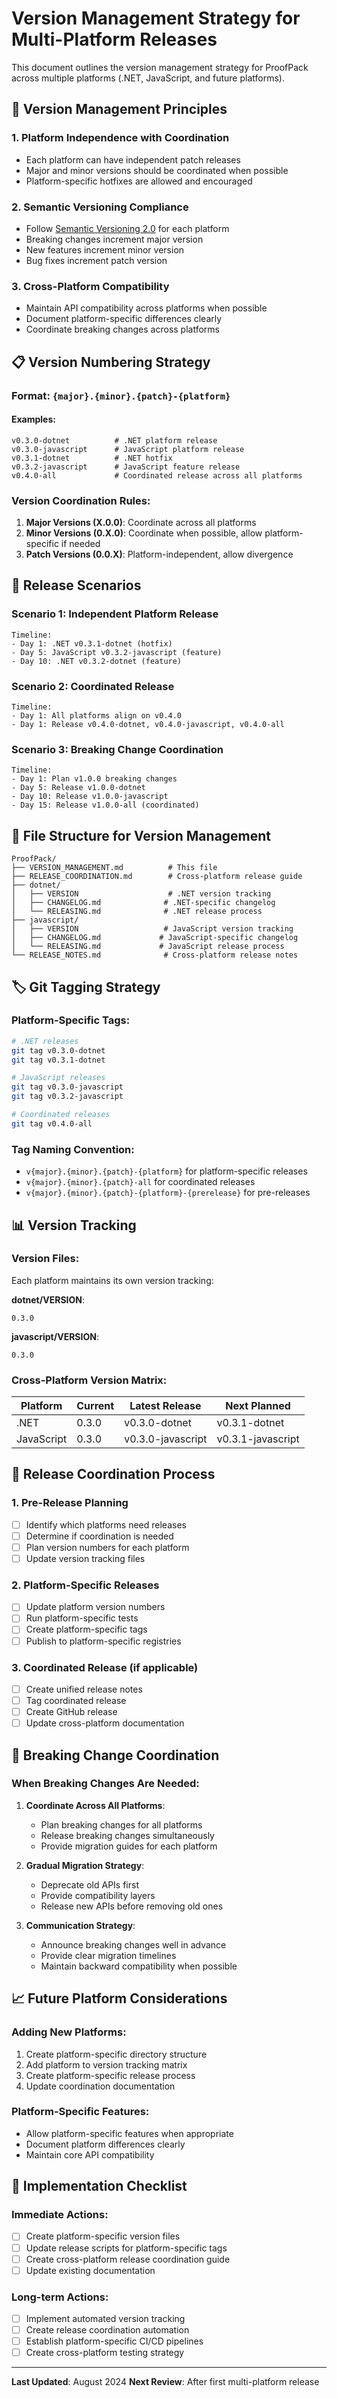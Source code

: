 # Version Management Strategy for Multi-Platform Releases

This document outlines the version management strategy for ProofPack across multiple platforms (.NET, JavaScript, and future platforms).

## 🎯 Version Management Principles

### 1. **Platform Independence with Coordination**
- Each platform can have independent patch releases
- Major and minor versions should be coordinated when possible
- Platform-specific hotfixes are allowed and encouraged

### 2. **Semantic Versioning Compliance**
- Follow [Semantic Versioning 2.0](https://semver.org/) for each platform
- Breaking changes increment major version
- New features increment minor version
- Bug fixes increment patch version

### 3. **Cross-Platform Compatibility**
- Maintain API compatibility across platforms when possible
- Document platform-specific differences clearly
- Coordinate breaking changes across platforms

## 📋 Version Numbering Strategy

### **Format**: `{major}.{minor}.{patch}-{platform}`

#### **Examples**:
```
v0.3.0-dotnet          # .NET platform release
v0.3.0-javascript      # JavaScript platform release
v0.3.1-dotnet          # .NET hotfix
v0.3.2-javascript      # JavaScript feature release
v0.4.0-all             # Coordinated release across all platforms
```

### **Version Coordination Rules**:

1. **Major Versions (X.0.0)**: Coordinate across all platforms
2. **Minor Versions (0.X.0)**: Coordinate when possible, allow platform-specific if needed
3. **Patch Versions (0.0.X)**: Platform-independent, allow divergence

## 🔄 Release Scenarios

### **Scenario 1: Independent Platform Release**
```
Timeline:
- Day 1: .NET v0.3.1-dotnet (hotfix)
- Day 5: JavaScript v0.3.2-javascript (feature)
- Day 10: .NET v0.3.2-dotnet (feature)
```

### **Scenario 2: Coordinated Release**
```
Timeline:
- Day 1: All platforms align on v0.4.0
- Day 1: Release v0.4.0-dotnet, v0.4.0-javascript, v0.4.0-all
```

### **Scenario 3: Breaking Change Coordination**
```
Timeline:
- Day 1: Plan v1.0.0 breaking changes
- Day 5: Release v1.0.0-dotnet
- Day 10: Release v1.0.0-javascript
- Day 15: Release v1.0.0-all (coordinated)
```

## 📁 File Structure for Version Management

```
ProofPack/
├── VERSION_MANAGEMENT.md          # This file
├── RELEASE_COORDINATION.md        # Cross-platform release guide
├── dotnet/
│   ├── VERSION                    # .NET version tracking
│   ├── CHANGELOG.md              # .NET-specific changelog
│   └── RELEASING.md              # .NET release process
├── javascript/
│   ├── VERSION                   # JavaScript version tracking
│   ├── CHANGELOG.md             # JavaScript-specific changelog
│   └── RELEASING.md             # JavaScript release process
└── RELEASE_NOTES.md              # Cross-platform release notes
```

## 🏷️ Git Tagging Strategy

### **Platform-Specific Tags**:
```bash
# .NET releases
git tag v0.3.0-dotnet
git tag v0.3.1-dotnet

# JavaScript releases  
git tag v0.3.0-javascript
git tag v0.3.2-javascript

# Coordinated releases
git tag v0.4.0-all
```

### **Tag Naming Convention**:
- `v{major}.{minor}.{patch}-{platform}` for platform-specific releases
- `v{major}.{minor}.{patch}-all` for coordinated releases
- `v{major}.{minor}.{patch}-{platform}-{prerelease}` for pre-releases

## 📊 Version Tracking

### **Version Files**:
Each platform maintains its own version tracking:

**dotnet/VERSION**:
```
0.3.0
```

**javascript/VERSION**:
```
0.3.0
```

### **Cross-Platform Version Matrix**:
| Platform | Current | Latest Release | Next Planned |
|----------|---------|----------------|--------------|
| .NET     | 0.3.0   | v0.3.0-dotnet  | v0.3.1-dotnet |
| JavaScript| 0.3.0   | v0.3.0-javascript | v0.3.1-javascript |

## 🔧 Release Coordination Process

### **1. Pre-Release Planning**
- [ ] Identify which platforms need releases
- [ ] Determine if coordination is needed
- [ ] Plan version numbers for each platform
- [ ] Update version tracking files

### **2. Platform-Specific Releases**
- [ ] Update platform version numbers
- [ ] Run platform-specific tests
- [ ] Create platform-specific tags
- [ ] Publish to platform-specific registries

### **3. Coordinated Release (if applicable)**
- [ ] Create unified release notes
- [ ] Tag coordinated release
- [ ] Create GitHub release
- [ ] Update cross-platform documentation

## 🚨 Breaking Change Coordination

### **When Breaking Changes Are Needed**:

1. **Coordinate Across All Platforms**:
   - Plan breaking changes for all platforms
   - Release breaking changes simultaneously
   - Provide migration guides for each platform

2. **Gradual Migration Strategy**:
   - Deprecate old APIs first
   - Provide compatibility layers
   - Release new APIs before removing old ones

3. **Communication Strategy**:
   - Announce breaking changes well in advance
   - Provide clear migration timelines
   - Maintain backward compatibility when possible

## 📈 Future Platform Considerations

### **Adding New Platforms**:
1. Create platform-specific directory structure
2. Add platform to version tracking matrix
3. Create platform-specific release process
4. Update coordination documentation

### **Platform-Specific Features**:
- Allow platform-specific features when appropriate
- Document platform differences clearly
- Maintain core API compatibility

## 🎯 Implementation Checklist

### **Immediate Actions**:
- [ ] Create platform-specific version files
- [ ] Update release scripts for platform-specific tags
- [ ] Create cross-platform release coordination guide
- [ ] Update existing documentation

### **Long-term Actions**:
- [ ] Implement automated version tracking
- [ ] Create release coordination automation
- [ ] Establish platform-specific CI/CD pipelines
- [ ] Create cross-platform testing strategy

---

**Last Updated**: August 2024
**Next Review**: After first multi-platform release 